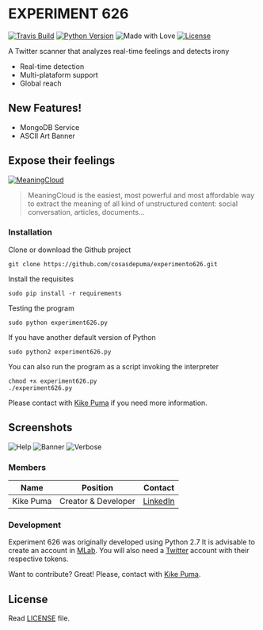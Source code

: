 # EXPERIMENT 626
[![Travis Build](https://img.shields.io/travis/CosasDePuma/Experiment626.svg)](https://travis-ci.org/CosasDePuma/Experiment626) [![Python Version](https://img.shields.io/badge/python-2.7.13-yellow.svg?style=flat)](https://www.python.org/downloads/release/python-2713/) ![Made with Love](https://img.shields.io/badge/made%20with-<3-red.svg?style=flat) [![License](https://img.shields.io/github/license/CosasDePuma/Experiment626.svg)](https://github.com/CosasDePuma/Experiment626/blob/master/LICENSE)

A Twitter scanner that analyzes real-time feelings and detects irony

  - Real-time detection
  - Multi-plataform support
  - Global reach

## New Features!

  - MongoDB Service
  - ASCII Art Banner

## Expose their feelings
[![MeaningCloud](https://upload.wikimedia.org/wikipedia/en/thumb/c/c3/MeaningCloudlogo.png/220px-MeaningCloudlogo.png)](https://www.meaningcloud.com/)

> MeaningCloud is the easiest, most powerful and most affordable way to extract the meaning of all kind of unstructured content: social conversation, articles, documents...

### Installation
Clone or download the Github project
```
git clone https://github.com/cosasdepuma/experimento626.git
```
Install the requisites
```
sudo pip install -r requirements
```
Testing the program
```
sudo python experiment626.py
```
If you have another default version of Python
```
sudo python2 experiment626.py
```
You can also run the program as a script invoking the interpreter
```
chmod +x experiment626.py
./experiment626.py
```

 Please contact with [Kike Puma](https://linkedin.com/in/kikepuma) if you need more information.

## Screenshots
![Help](https://github.com/cosasdepuma/experiment626/blob/master/.screenshot/help.png)
![Banner](https://github.com/cosasdepuma/experiment626/blob/master/.screenshot/nonverbose.png)
![Verbose](https://github.com/cosasdepuma/experiment626/blob/master/.screenshot/verbose.png)

### Members

| Name | Position | Contact |
| ------ | ------ | ------ |
| Kike Puma | Creator & Developer | [LinkedIn](https://linkedin.com/in/kikepuma) |


### Development

Experiment 626 was originally developed using Python 2.7
It is advisable to create an account in [MLab](https://mlab.com).
You will also need a [Twitter](https://apps.twitter.com) account with their respective tokens.

Want to contribute? Great!
Please, contact with [Kike Puma](https://linkedin.com/in/kikepuma).

License
----
Read [LICENSE](https://github.com/CosasDePuma/Experiment626/blob/master/LICENSE) file.